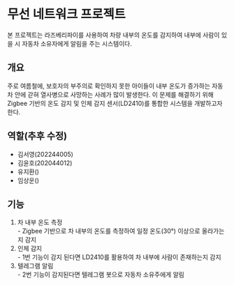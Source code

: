 # 무선 네트워크 프로젝트

본 프로젝트는 라즈베리파이를 사용하여 차량 내부의 온도를 감지하여 내부에 사람이 있을 시 자동차 소유자에게 알림을 주는 시스템이다. 

## 개요
주로 여름철에, 보호자의 부주의로 확인하지 못한 아이들이 내부 온도가 증가하는 자동차 안에 갇혀 열사병으로 사망하는 사례가 많이 발생한다. 
이 문제를 해결하기 위해 Zigbee 기반의 온도 감지 및 인체 감지 센서(LD2410)를 통합한 시스템을 개발하고자 한다.

## 역할(추후 수정)
- 김서영(202244005)
- 김윤호(202044012)
- 유지환()
- 임상운()

## 기능
1. 차 내부 온도 측정
<br> - Zigbee 기반으로 차 내부의 온도를 측정하여 일정 온도(30°) 이상으로 올라가는지 감지
2. 인체 감지
<br> - 1번 기능이 감지 된다면 LD2410를 활용하여 차 내부에 사람이 존재하는지 감지
3. 텔레그램 알림
<br> - 2번 기능이 감지된다면 텔레그램 봇으로 자동차 소유주에게 알림

